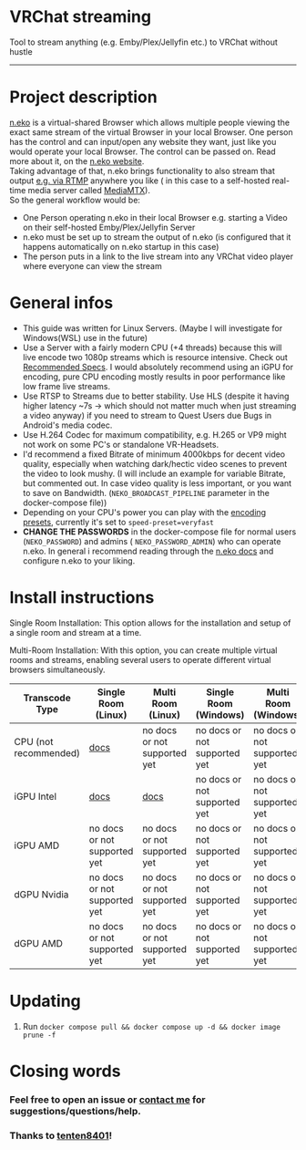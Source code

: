 # VRChat streaming

Tool to stream anything (e.g. Emby/Plex/Jellyfin etc.) to VRChat without hustle

---

# Project description

[n.eko](https://neko.m1k1o.net/#/) is a virtual-shared Browser which allows multiple people viewing the exact same
stream of the virtual Browser in your local Browser.
One person has the control and can input/open any website they want, just like you would operate your local Browser.
The control can be passed on. Read more about it, on the [n.eko website](https://neko.m1k1o.net/).\
Taking advantage of that, n.eko brings functionality to also stream that
output [e.g. via RTMP](https://neko.m1k1o.net/#/getting-started/configuration?id=neko_broadcast_url) anywhere you like (
in this case to a self-hosted real-time media server called [MediaMTX](https://github.com/bluenviron/mediamtx)).\
So the general workflow would be:

- One Person operating n.eko in their local Browser e.g. starting a Video on their self-hosted Emby/Plex/Jellyfin Server
- n.eko must be set up to stream the output of n.eko (is configured that it happens automatically on n.eko startup in
  this case)
- The person puts in a link to the live stream into any VRChat video player where everyone can view the stream

# General infos

- This guide was written for Linux Servers. (Maybe I will investigate for Windows(WSL) use in the future)
- Use a Server with a fairly modern CPU (+4 threads) because this will live encode two 1080p streams which is resource
  intensive. Check out [Recommended Specs](https://neko.m1k1o.net/#/getting-started/quick-start?id=quick-start). I would
  absolutely recommend using an iGPU for encoding, pure CPU encoding mostly results in poor performance like low frame
  live streams.
- Use RTSP to Streams due to better stability. Use HLS (despite it having higher latency ~7s -> which should not matter
  much when just streaming a video anyway) if you need to stream to Quest Users due Bugs in Android's media codec.
- Use H.264 Codec for maximum compatibility, e.g. H.265 or VP9 might not work on some PC's or standalone VR-Headsets.
- I'd recommend a fixed Bitrate of minimum 4000kbps for decent video quality, especially when watching dark/hectic video
  scenes to prevent the video to look mushy. (I will include an example for variable Bitrate, but commented out. In case
  video quality is less important, or you want to save on Bandwidth. (`NEKO_BROADCAST_PIPELINE` parameter in the
  docker-compose file))
- Depending on your CPU's power you can play with
  the [encoding presets](https://gstreamer.freedesktop.org/documentation/x264/index.html?gi-language=c#GstX264EncPreset),
  currently it's set to `speed-preset=veryfast`
- **CHANGE THE PASSWORDS** in the docker-compose file for normal users (`NEKO_PASSWORD`) and admins (
  `NEKO_PASSWORD_ADMIN`) who can operate n.eko. In general i recommend reading through
  the [n.eko docs](https://neko.m1k1o.net/#/getting-started/configuration) and configure n.eko to your liking.

# Install instructions

Single Room Installation: This option allows for the installation and setup of a single room and stream at a time.

Multi-Room Installation: With this option, you can create multiple virtual rooms and streams, enabling several users to operate different virtual browsers simultaneously.

| Transcode Type        | Single Room (Linux)                                                                                  | Multi Room (Linux)                                                                                  | Single Room (Windows)        | Multi Room (Windows)         |
|-----------------------|------------------------------------------------------------------------------------------------------|-----------------------------------------------------------------------------------------------------|------------------------------|------------------------------|
| CPU (not recommended) | [docs](https://github.com/jameskitt616/vrchat_streaming/blob/master/docs/single-room-cpu/README.md)  | no docs or not supported yet                                                                        | no docs or not supported yet | no docs or not supported yet |
| iGPU Intel            | [docs](https://github.com/jameskitt616/vrchat_streaming/blob/master/docs/single-room-igpu/README.md) | [docs](https://github.com/jameskitt616/vrchat_streaming/blob/master/docs/multi-room-igpu/README.md) | no docs or not supported yet | no docs or not supported yet |
| iGPU AMD              | no docs or not supported yet                                                                         | no docs or not supported yet                                                                        | no docs or not supported yet | no docs or not supported yet |
| dGPU Nvidia           | no docs or not supported yet                                                                         | no docs or not supported yet                                                                        | no docs or not supported yet | no docs or not supported yet |
| dGPU AMD              | no docs or not supported yet                                                                         | no docs or not supported yet                                                                        | no docs or not supported yet | no docs or not supported yet |

# Updating

1. Run `docker compose pull && docker compose up -d && docker image prune -f`

# Closing words
### Feel free to open an issue or [contact me](https://jameskitt616.one/contact/) for suggestions/questions/help.

### Thanks to [tenten8401](https://github.com/tenten8401)!
